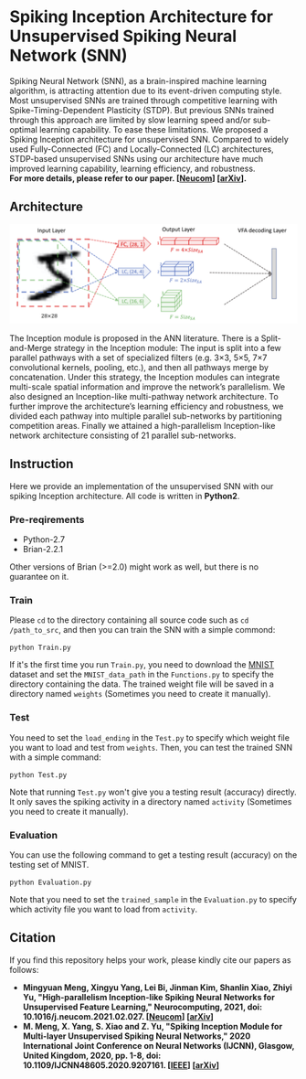 # Spiking Inception Architecture for Unsupervised Spiking Neural Network (SNN)
Spiking Neural Network (SNN), as a brain-inspired machine learning algorithm, is attracting attention due to its 
event-driven computing style. Most unsupervised SNNs are trained through competitive learning with Spike-Timing-Dependent Plasticity (STDP). 
But previous SNNs trained through this approach are limited by slow learning speed and/or sub-optimal learning capability.
To ease these limitations. We proposed a Spiking Inception architecture for unsupervised SNN. 
Compared to widely used Fully-Connected (FC) and Locally-Connected (LC) architectures, STDP-based unsupervised SNNs using our architecture
have much improved learning capability, learning efficiency, and robustness.  
**For more details, please refer to our paper. [[Neucom](https://www.sciencedirect.com/science/article/abs/pii/S0925231221002733)] [[arXiv](https://arxiv.org/abs/2001.01680)].**

## Architecture
![architecture](https://github.com/MungoMeng/Spiking-Inception/blob/master/Figure/architecture.png)

The Inception module is proposed in the ANN literature. There is a Split-and-Merge strategy in the Inception module: 
The input is split into a few parallel pathways with a set of specialized filters (e.g. 3×3, 5×5, 7×7 convolutional kernels, pooling, etc.), 
and then all pathways merge by concatenation. Under this strategy, the Inception modules can integrate multi-scale spatial information 
and improve the network’s parallelism. We also designed an Inception-like multi-pathway network architecture. 
To further improve the architecture’s learning efficiency and robustness, we divided each pathway into multiple parallel 
sub-networks by partitioning competition areas. Finally we attained a high-parallelism Inception-like network architecture
consisting of 21 parallel sub-networks.   

## Instruction
Here we provide an implementation of the unsupervised SNN with our spiking Inception architecture. All code is written in **Python2**.

### Pre-reqirements
* Python-2.7
* Brian-2.2.1

Other versions of Brian (>=2.0) might work as well, but there is no guarantee on it.

### Train
Please `cd` to the directory containing all source code  such as `cd /path_to_src`, and then you can train the SNN with a simple commond:  
```
python Train.py
```
If it's the first time you run `Train.py`, you need to download the [MNIST](http://yann.lecun.com/exdb/mnist/) dataset
and set the `MNIST_data_path` in the `Functions.py` to specify the directory containing the data. 
The trained weight file will be saved in a directory named `weights` (Sometimes you need to create it manually).

### Test
You need to set the `load_ending` in the `Test.py` to specify which weight file you want to load and test from `weights`. 
Then, you can test the trained SNN with a simple command:  
```
python Test.py
```
Note that running `Test.py` won't give you a testing result (accuracy) directly. 
It only saves the spiking activity in a directory named `activity` (Sometimes you need to create it manually).

### Evaluation
You can use the following command to get a testing result (accuracy) on the testing set of MNIST.
```
python Evaluation.py
```
Note that you need to set the `trained_sample` in the `Evaluation.py` to specify which activity file you want to load from `activity`.

## Citation
If you find this repository helps your work, please kindly cite our papers as follows:

* **Mingyuan Meng, Xingyu Yang, Lei Bi, Jinman Kim, Shanlin Xiao, Zhiyi Yu, "High-parallelism Inception-like Spiking Neural Networks for Unsupervised Feature Learning," Neurocomputing, 2021, doi: 10.1016/j.neucom.2021.02.027. [[Neucom](https://www.sciencedirect.com/science/article/abs/pii/S0925231221002733)] [[arXiv](https://arxiv.org/abs/2001.01680)]**
* **M. Meng, X. Yang, S. Xiao and Z. Yu, "Spiking Inception Module for Multi-layer Unsupervised Spiking Neural Networks," 2020 International Joint Conference on Neural Networks (IJCNN), Glasgow, United Kingdom, 2020, pp. 1-8, doi: 10.1109/IJCNN48605.2020.9207161. [[IEEE](https://ieeexplore.ieee.org/document/9207161)] [[arXiv](https://arxiv.org/abs/2001.10696)]**
